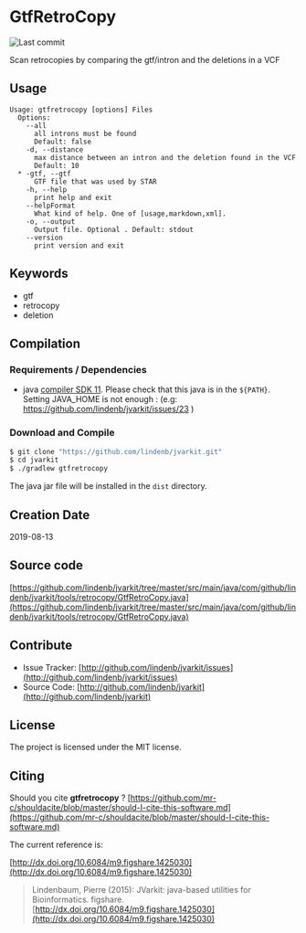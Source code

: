 # GtfRetroCopy

![Last commit](https://img.shields.io/github/last-commit/lindenb/jvarkit.png)

Scan retrocopies by comparing the gtf/intron and the deletions in a VCF


## Usage

```
Usage: gtfretrocopy [options] Files
  Options:
    --all
      all introns must be found
      Default: false
    -d, --distance
      max distance between an intron and the deletion found in the VCF
      Default: 10
  * -gtf, --gtf
      GTF file that was used by STAR
    -h, --help
      print help and exit
    --helpFormat
      What kind of help. One of [usage,markdown,xml].
    -o, --output
      Output file. Optional . Default: stdout
    --version
      print version and exit

```


## Keywords

 * gtf
 * retrocopy
 * deletion


## Compilation

### Requirements / Dependencies

* java [compiler SDK 11](https://jdk.java.net/11/). Please check that this java is in the `${PATH}`. Setting JAVA_HOME is not enough : (e.g: https://github.com/lindenb/jvarkit/issues/23 )


### Download and Compile

```bash
$ git clone "https://github.com/lindenb/jvarkit.git"
$ cd jvarkit
$ ./gradlew gtfretrocopy
```

The java jar file will be installed in the `dist` directory.


## Creation Date

2019-08-13

## Source code 

[https://github.com/lindenb/jvarkit/tree/master/src/main/java/com/github/lindenb/jvarkit/tools/retrocopy/GtfRetroCopy.java](https://github.com/lindenb/jvarkit/tree/master/src/main/java/com/github/lindenb/jvarkit/tools/retrocopy/GtfRetroCopy.java)


## Contribute

- Issue Tracker: [http://github.com/lindenb/jvarkit/issues](http://github.com/lindenb/jvarkit/issues)
- Source Code: [http://github.com/lindenb/jvarkit](http://github.com/lindenb/jvarkit)

## License

The project is licensed under the MIT license.

## Citing

Should you cite **gtfretrocopy** ? [https://github.com/mr-c/shouldacite/blob/master/should-I-cite-this-software.md](https://github.com/mr-c/shouldacite/blob/master/should-I-cite-this-software.md)

The current reference is:

[http://dx.doi.org/10.6084/m9.figshare.1425030](http://dx.doi.org/10.6084/m9.figshare.1425030)

> Lindenbaum, Pierre (2015): JVarkit: java-based utilities for Bioinformatics. figshare.
> [http://dx.doi.org/10.6084/m9.figshare.1425030](http://dx.doi.org/10.6084/m9.figshare.1425030)




